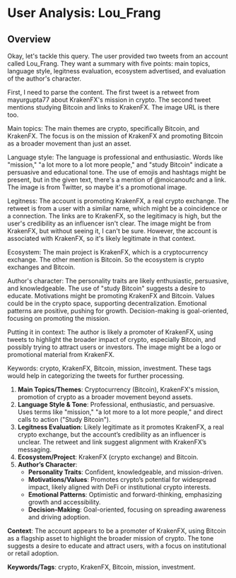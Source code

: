 # User Analysis: Lou_Frang

## Overview

<think>
Okay, let's tackle this query. The user provided two tweets from an account called Lou_Frang. They want a summary with five points: main topics, language style, legitness evaluation, ecosystem advertised, and evaluation of the author's character.

First, I need to parse the content. The first tweet is a retweet from mayurgupta77 about KrakenFX's mission in crypto. The second tweet mentions studying Bitcoin and links to KrakenFX. The image URL is there too. 

Main topics: The main themes are crypto, specifically Bitcoin, and KrakenFX. The focus is on the mission of KrakenFX and promoting Bitcoin as a broader movement than just an asset.

Language style: The language is professional and enthusiastic. Words like "mission," "a lot more to a lot more people," and "study Bitcoin" indicate a persuasive and educational tone. The use of emojis and hashtags might be present, but in the given text, there's a mention of @moicanoufc and a link. The image is from Twitter, so maybe it's a promotional image.

Legitness: The account is promoting KrakenFX, a real crypto exchange. The retweet is from a user with a similar name, which might be a coincidence or a connection. The links are to KrakenFX, so the legitimacy is high, but the user's credibility as an influencer isn't clear. The image might be from KrakenFX, but without seeing it, I can't be sure. However, the account is associated with KrakenFX, so it's likely legitimate in that context.

Ecosystem: The main project is KrakenFX, which is a cryptocurrency exchange. The other mention is Bitcoin. So the ecosystem is crypto exchanges and Bitcoin.

Author's character: The personality traits are likely enthusiastic, persuasive, and knowledgeable. The use of "study Bitcoin" suggests a desire to educate. Motivations might be promoting KrakenFX and Bitcoin. Values could be in the crypto space, supporting decentralization. Emotional patterns are positive, pushing for growth. Decision-making is goal-oriented, focusing on promoting the mission.

Putting it in context: The author is likely a promoter of KrakenFX, using tweets to highlight the broader impact of crypto, especially Bitcoin, and possibly trying to attract users or investors. The image might be a logo or promotional material from KrakenFX.

Keywords: crypto, KrakenFX, Bitcoin, mission, investment. These tags would help in categorizing the tweets for further processing.
</think>

1. **Main Topics/Themes**: Cryptocurrency (Bitcoin), KrakenFX's mission, promotion of crypto as a broader movement beyond assets.  
2. **Language Style & Tone**: Professional, enthusiastic, and persuasive. Uses terms like "mission," "a lot more to a lot more people," and direct calls to action ("Study Bitcoin").  
3. **Legitness Evaluation**: Likely legitimate as it promotes KrakenFX, a real crypto exchange, but the account’s credibility as an influencer is unclear. The retweet and link suggest alignment with KrakenFX’s messaging.  
4. **Ecosystem/Project**: KrakenFX (crypto exchange) and Bitcoin.  
5. **Author’s Character**:  
   - **Personality Traits**: Confident, knowledgeable, and mission-driven.  
   - **Motivations/Values**: Promotes crypto’s potential for widespread impact, likely aligned with DeFi or institutional crypto interests.  
   - **Emotional Patterns**: Optimistic and forward-thinking, emphasizing growth and accessibility.  
   - **Decision-Making**: Goal-oriented, focusing on spreading awareness and driving adoption.  

**Context**: The account appears to be a promoter of KrakenFX, using Bitcoin as a flagship asset to highlight the broader mission of crypto. The tone suggests a desire to educate and attract users, with a focus on institutional or retail adoption.  

**Keywords/Tags**: crypto, KrakenFX, Bitcoin, mission, investment.
